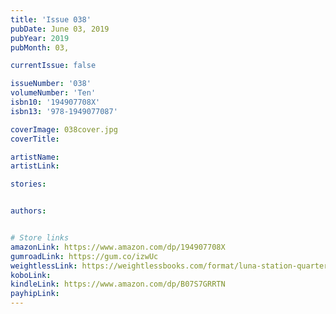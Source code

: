 ```yaml
---
title: 'Issue 038'
pubDate: June 03, 2019
pubYear: 2019
pubMonth: 03,

currentIssue: false

issueNumber: '038'
volumeNumber: 'Ten'
isbn10: '194907708X'
isbn13: '978-1949077087'

coverImage: 038cover.jpg
coverTitle:

artistName:
artistLink:

stories: 


authors: 


# Store links
amazonLink: https://www.amazon.com/dp/194907708X
gumroadLink: https://gum.co/izwUc
weightlessLink: https://weightlessbooks.com/format/luna-station-quarterly-issue-38/
koboLink:
kindleLink: https://www.amazon.com/dp/B07S7GRRTN
payhipLink: 
---
```


        